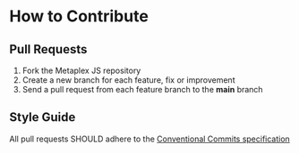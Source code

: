 # How to Contribute

## Pull Requests

1. Fork the Metaplex JS repository
2. Create a new branch for each feature, fix or improvement
3. Send a pull request from each feature branch to the **main** branch

## Style Guide

All pull requests SHOULD adhere to the [Conventional Commits specification](https://conventionalcommits.org/)